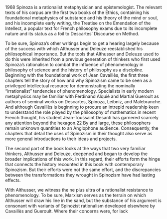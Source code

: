 1968 Spinoza is a rationalist metaphysician and epistemologist. The relevant texts of his corpus are the first two books of the Ethics, containing his foundational metaphysics of substance and his theory of the mind or soul, and his incomplete early writing, the Treatise on the Emendation of the Intellect, a popular text for French philosophy exams due to its incomplete nature and its status as a foil to Descartes’ Discourse on Method.

To be sure, Spinoza’s other writings begin to get a hearing largely because of the success with which Althusser and Deleuze reestablished his philosophical importance. But the tools that Althusser and Deleuze used to do this were inherited from a previous generation of thinkers who first used Spinoza’s rationalism to combat the influence of phenomenology in philosophy of science and the history of philosophy as a discipline. Beginning with the foundational work of Jean Cavaillès, the first three chapters tell the story of how and why Spinozism came to be seen as a privileged intellectual resource for demonstrating the nominally “irrationalist” tendencies of phenomenology. Specialists in early modern metaphysics may be familiar with Ferdinand Alquié and Martial Gueroult as authors of seminal works on Descartes, Spinoza, Leibniz, and Malebranche. And although Cavaillès is beginning to procure an intrepid readership keen to understand the role played by the philosophy of mathematics in recent French thought, his student Jean-Toussaint Desanti has garnered scarcely any attention beyond the hexagon.22 By and large, these philosophers remain unknown quantities to an Anglophone audience. Consequently, the chapters that detail the uses of Spinozism in their thought also serve as more general introductions to their ideas and projects.

The second part of the book looks at the ways that two very familiar thinkers, Althusser and Deleuze, deepened and began to develop the broader implications of this work. In this regard, their efforts form the hinge that connects the history recounted in this book with contemporary Spinozism. But their efforts were not the same effort, and the discrepancies between the transformations they wrought in Spinozism have had lasting effects.

With Althusser, we witness the ne plus ultra of a rationalist resistance to phenomenology. To be sure, Marxism serves as the terrain on which Althusser will draw his line in the sand, but the substance of his argument is consonant with variants of Spinozist rationalism developed elsewhere by Cavaillès and Gueroult. Where their concerns were, for lack 
